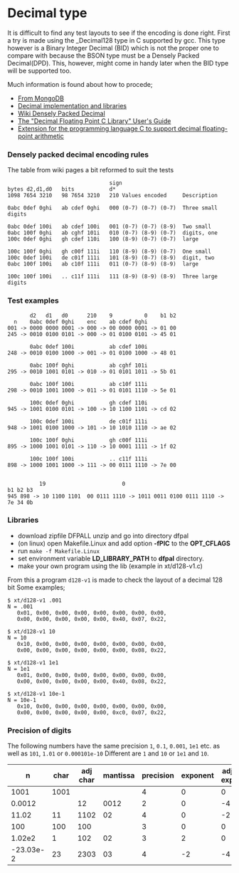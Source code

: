 # Decimal type

It is difficult to find any test layouts to see if the encoding is done right. First a try is made using the _Decimal128 type in C supported by gcc. This type however is a Binary Integer Decimal (BID) which is not the proper one to compare with because the BSON type must be a Densely Packed Decimal(DPD). This, however, might come in handy later when the BID type will be supported too.

Much information is found about how to procede;
* [From MongoDB][mdb]
* [Decimal implementation and libraries][spelotrove]
* [Wiki Densely Packed Decimal][wiki]
* [The "Decimal Floating Point C Library" User's Guide][libdpd]
* [Extension for the programming language C to support decimal floating-point arithmetic][open-std]

### Densely packed decimal encoding rules

The table from wiki pages a bit reformed to suit the tests
```
                                sign
bytes d2,d1,d0   bits           d*
1098 7654 3210   98 7654 3210   210 Values encoded     Description

0abc 0def 0ghi   ab cdef 0ghi   000 (0-7) (0-7) (0-7)  Three small digits

0abc 0def 100i   ab cdef 100i   001 (0-7) (0-7) (8-9)  Two small
0abc 100f 0ghi   ab cghf 101i   010 (0-7) (8-9) (0-7)  digits, one
100c 0def 0ghi   gh cdef 110i   100 (8-9) (0-7) (0-7)  large

100c 100f 0ghi   gh c00f 111i   110 (8-9) (8-9) (0-7)  One small
100c 0def 100i   de c01f 111i   101 (8-9) (0-7) (8-9)  digit, two
0abc 100f 100i   ab c10f 111i   011 (0-7) (8-9) (8-9)  large

100c 100f 100i   .. c11f 111i   111 (8-9) (8-9) (8-9)  Three large digits
```


### Test examples
```
       d2   d1   d0      210    9          0    b1 b2
  n    0abc 0def 0ghi    enc    ab cdef 0ghi
001 -> 0000 0000 0001 -> 000 -> 00 0000 0001 -> 01 00   
245 -> 0010 0100 0101 -> 000 -> 01 0100 0101 -> 45 01

       0abc 0def 100i           ab cdef 100i
248 -> 0010 0100 1000 -> 001 -> 01 0100 1000 -> 48 01

       0abc 100f 0ghi           ab cghf 101i
295 -> 0010 1001 0101 -> 010 -> 01 0101 1011 -> 5b 01

       0abc 100f 100i           ab c10f 111i
298 -> 0010 1001 1000 -> 011 -> 01 0101 1110 -> 5e 01

       100c 0def 0ghi           gh cdef 110i
945 -> 1001 0100 0101 -> 100 -> 10 1100 1101 -> cd 02

       100c 0def 100i           de c01f 111i
948 -> 1001 0100 1000 -> 101 -> 10 1010 1110 -> ae 02

       100c 100f 0ghi           gh c00f 111i
895 -> 1000 1001 0101 -> 110 -> 10 0001 1111 -> 1f 02

       100c 100f 100i           .. c11f 111i
898 -> 1000 1001 1000 -> 111 -> 00 0111 1110 -> 7e 00


          19                        0                                b1 b2 b3
945 898 -> 10 1100 1101  00 0111 1110 -> 1011 0011 0100 0111 1110 -> 7e 34 0b

```

### Libraries
* download zipfile DFPALL unzip and go into directory dfpal
* (on linux) open Makefile.Linux and add option **-fPIC** to the **OPT_CFLAGS**
* run `make -f Makefile.Linux`
* set environment variable **LD_LIBRARY_PATH** to **dfpal** directory.
* make your own program using the lib (example in xt/d128-v1.c)

From this a program `d128-v1` is made to check the layout of a decimal 128 bit
Some examples;
```
$ xt/d128-v1 .001
N = .001
   0x01, 0x00, 0x00, 0x00, 0x00, 0x00, 0x00, 0x00,
   0x00, 0x00, 0x00, 0x00, 0x00, 0x40, 0x07, 0x22,

$ xt/d128-v1 10
N = 10
   0x10, 0x00, 0x00, 0x00, 0x00, 0x00, 0x00, 0x00,
   0x00, 0x00, 0x00, 0x00, 0x00, 0x00, 0x08, 0x22,

$ xt/d128-v1 1e1
N = 1e1
   0x01, 0x00, 0x00, 0x00, 0x00, 0x00, 0x00, 0x00,
   0x00, 0x00, 0x00, 0x00, 0x00, 0x40, 0x08, 0x22,

$ xt/d128-v1 10e-1
N = 10e-1
   0x10, 0x00, 0x00, 0x00, 0x00, 0x00, 0x00, 0x00,
   0x00, 0x00, 0x00, 0x00, 0x00, 0xc0, 0x07, 0x22,
```

### Precision of digits
The following numbers have the same precision `1`, `0.1`, `0.001`, `1e1` etc.
as well as `101`, `1.01` or `0.000101e-10`
Different are `1` and `10` or `1e1` and `10`.

| n    | char | adj char | mantissa | precision | exponent | adj exp |
|------|------|----------|----------|-----------|----------|---------|
| 1001 | 1001 | | | 4 | 0 | 0 |
| 0.0012 | | 12 | 0012 | 2 | 0 | -4 |
| 11.02 | 11 | 1102 | 02 | 4 | 0 | -2 |
| 100 | 100 | 100 | | 3 | 0 | 0 |
| 1.02e2 | 1 | 102 | 02 | 3 | 2 | 0 |
| -23.03e-2 | 23 | 2303 | 03 | 4 | -2 | -4 |


[mdb]: https://github.com/mongodb/specifications/blob/master/source/bson-decimal128/decimal128.rst
[open-std]: http://www.open-std.org/JTC1/SC22/wg14/www/docs/n1312.pdf
[spelotrove]: http://speleotrove.com/decimal/
[wiki]: https://en.wikipedia.org/wiki/Densely_packed_decimal
[libdpd]: https://raw.githubusercontent.com/libdfp/libdfp/master/README.user

